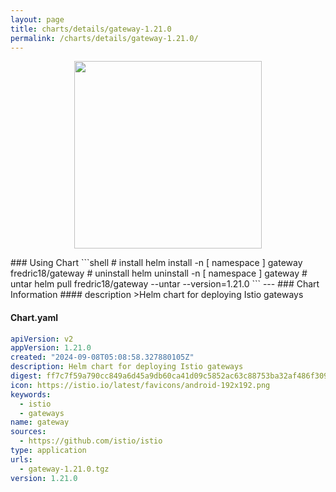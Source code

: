 ```yaml
---
layout: page
title: charts/details/gateway-1.21.0
permalink: /charts/details/gateway-1.21.0/
---
```

<p align="center">
    <img src="https://istio.io/latest/favicons/android-192x192.png" width="300px" height="300px">
</p>
### Using Chart
```shell
# install
helm install -n [ namespace ] gateway fredric18/gateway
# uninstall
helm uninstall -n [ namespace ] gateway
# untar
helm pull fredric18/gateway --untar --version=1.21.0
```
---
### Chart Information
#### description
>Helm chart for deploying Istio gateways
   
#### Chart.yaml
```yaml
apiVersion: v2
appVersion: 1.21.0
created: "2024-09-08T05:08:58.327880105Z"
description: Helm chart for deploying Istio gateways
digest: ff7c7f59a790cc849a6d45a9db60ca41d09c5852ac63c88753ba32af486f3096
icon: https://istio.io/latest/favicons/android-192x192.png
keywords:
  - istio
  - gateways
name: gateway
sources:
  - https://github.com/istio/istio
type: application
urls:
  - gateway-1.21.0.tgz
version: 1.21.0
```
